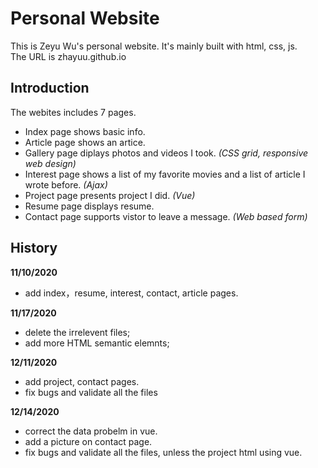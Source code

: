 # Personal Website

This is Zeyu Wu's personal website. It's mainly built with  html, css, js.  
The URL is zhayuu.github.io



## Introduction
The webites includes 7 pages.

- Index page shows basic info. 
- Article page shows an artice. 
- Gallery page diplays photos and videos I took.  *(CSS grid, responsive web design)*
- Interest page shows a list of my favorite movies and a list of article I wrote before. *(Ajax)*
- Project page presents project I did. *(Vue)*
- Resume page displays resume.
- Contact page supports vistor to leave a message. *(Web based form)*

## History

**11/10/2020**
- add index，resume, interest, contact, article pages.

**11/17/2020**
- delete the irrelevent files;
- add more HTML semantic elemnts;

**12/11/2020**
- add project, contact pages.
- fix bugs and validate all the files

**12/14/2020**
- correct the data probelm in vue.
- add a picture on contact page.
- fix bugs and validate all the files, unless the project html using vue.

